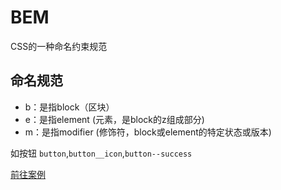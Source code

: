 # BEM

CSS的一种命名约束规范

## 命名规范

- b：是指block（区块）
- e：是指element (元素，是block的z组成部分)
- m：是指modifier (修饰符，block或element的特定状态或版本)

如按钮 `button`,`button__icon`,`button--success`

[前往案例](../other-md/gulp.md#sass编译压缩案例)

